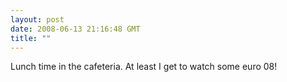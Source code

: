 ```yaml
---
layout: post
date: 2008-06-13 21:16:48 GMT
title: ""
---
```

Lunch time in the cafeteria. At least I get to watch some euro 08!